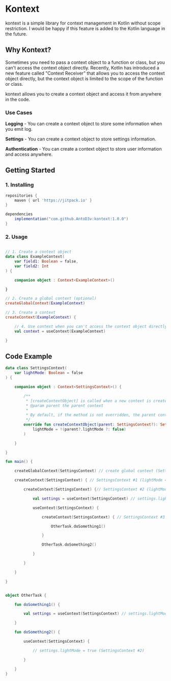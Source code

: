 # Kontext

kontext is a simple library for context management in Kotlin without scope restriction.
I would be happy if this feature is added to the Kotlin language in the future.

## Why Kontext?

Sometimes you need to pass a context object to a function or class, but you can't access the context object directly.
Recently, Kotlin has introduced a new feature called "Context Receiver" that allows you to access the context object
 directly, but the context object is limited to the scope of the function or class.

kontext allows you to create a context object and access it from anywhere in the code.

### Use Cases
**Logging** - You can create a context object to store some information when you emit log.

**Settings** - You can create a context object to store settings information.

**Authentication** - You can create a context object to store user information and access anywhere.

## Getting Started

### 1. Installing

```gradle
repositories {
    maven { url 'https://jitpack.io' }
}

dependencies 
    implementation("com.github.AntoD3v:kontext:1.0.0")
}
```

### 2. Usage

```kotlin

// 1. Create a context object
data class ExampleContext(
    var field1: Boolean = false,
    var field2: Int
) {

    companion object : Context<ExampleContext>()

}

// 2. Create a global context (optional)
createGlobalContext(ExampleContext)

// 3. Create a context
createContext(ExampleContext) {

    // 4. Use context when you can't access the context object directly
    val context = useContext(ExampleContext)

}

```

## Code Example

```kotlin
data class SettingsContext(
    var lightMode: Boolean = false
) {

    companion object : Context<SettingsContext>() {

        /**
         * [createContextObject] is called when a new context is created.
         * @param parent the parent context
         *
         * By default, if the method is not overridden, the parent context is passed to the child context.
         */
        override fun createContextObject(parent: SettingsContext?): SettingsContext = SettingsContext(
            lightMode = !(parent?.lightMode ?: false)
        )

    }

}

fun main() {

    createGlobalContext(SettingsContext) // create global context (SettingsContext #0)

    createContext(SettingsContext) { // SettingsContext #1 (lightMode = false)

        createContext(SettingsContext) {// SettingsContext #2 (lightMode = true)

            val settings = useContext(SettingsContext) // settings.lightMode = true (SettingsContext #2)

            useContext(SettingsContext) {

                createContext(SettingsContext) { // SettingsContext #3 (lightMode = false)

                    OtherTask.doSomething1()

                }

                OtherTask.doSomething2()

            }

        }

    }

}


object OtherTask {

    fun doSomething1() {

        val settings = useContext(SettingsContext) // settings.lightMode = false (SettingsContext #3)

    }

    fun doSomething2() {

        useContext(SettingsContext) {

            // settings.lightMode = true (SettingsContext #2)

        }

    }
}
```
